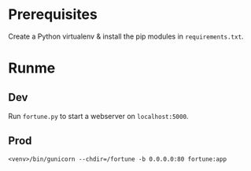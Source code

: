 # Prerequisites
Create a Python virtualenv & install the pip modules in `requirements.txt`.


# Runme 

## Dev
Run `fortune.py` to start a webserver on `localhost:5000`.

## Prod
`<venv>/bin/gunicorn --chdir=/fortune -b 0.0.0.0:80 fortune:app`
